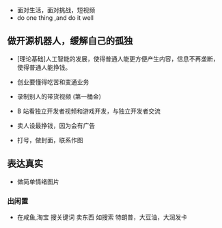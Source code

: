
- 面对生活，面对挑战，短视频
- do one thing ,and do it well

## 做开源机器人，缓解自己的孤独


- [理论基础]人工智能的发展，使得普通人能更方便产生内容，信息不再垄断，使得普通人能挣钱。

- 创业要懂得吃苦和变通业务
- 录制别人的带货视频 (第一桶金)
-  B 站看独立开发者视频和游戏开发，与独立开发者交流
- 卖人设最挣钱，因为会有广告
- 打号，做封面，联系作图

## 表达真实

- 做简单情绪图片

### 出闲置

- 在咸鱼,淘宝 搜关键词 卖东西  如搜索 特朗普，大豆油，大润发卡